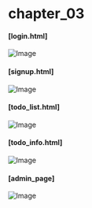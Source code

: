 <h1>chapter_03</h1>

<h4>[login.html]</h4>

![Image](https://github.com/user-attachments/assets/352bdc5a-dfab-4f6f-9725-8db019c246ef)

<h4>[signup.html]</h4>

![Image](https://github.com/user-attachments/assets/897c17a5-d53b-4bb0-a682-44c53579aeb0)

<h4>[todo_list.html]</h4>

![Image](https://github.com/user-attachments/assets/7846aa07-8824-4877-983f-a36e310e4945)

<h4>[todo_info.html]</h4>

![Image](https://github.com/user-attachments/assets/7227c21c-0758-4bce-bdf1-1912c0ec2c1b)

<h4>[admin_page]</h4>

![Image](https://github.com/user-attachments/assets/96c74d86-cdbb-4d28-8051-14af84788604)
